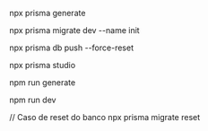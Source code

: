npx prisma generate

npx prisma migrate dev --name init

npx prisma db push --force-reset

npx prisma studio

npm run generate 

npm run dev

// Caso de reset do banco
npx prisma migrate reset